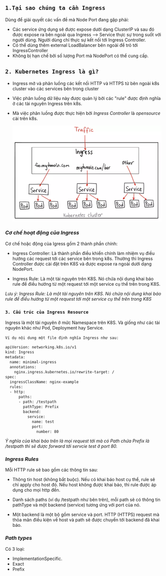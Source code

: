 ## `1.Tại sao chúng ta cần Ingress`

Dùng để giải quyết các vấn đề mà Node Port đang gặp phải:

- Các service ứng dụng sẽ được expose dưới dạng ClusterIP và sau đó được expose ra bên ngoài qua Ingress --> Service thực sự trong suốt với người dùng. Người dùng chỉ thực sự kết nối tới Ingress Controller.
- Có thể dùng thêm external LoadBalancer bên ngoài để trỏ tới IngressController
- Không bị hạn chế bởi số lượng Port mà NodePort có thể cung cấp.

## `2. Kubernetes Ingress là gì?`

- Ingress mở và phân luồng các kết nối HTTP và HTTPS từ bên ngoài k8s cluster vào các services bên trong cluster
- Việc phân luồng dữ liệu này được quản lý bởi các "rule" được định nghĩa ở các tài nguyên Ingress trên k8s.
- Mà việc phân luồng được thực hiện bởi _Ingress Controller_ là _opensource_ cài trên k8s.

  ![ig1](../../image/ig1.png)

### _Cơ chế hoạt động của Ingress_

Cơ chế hoặc động của Igress gồm 2 thành phần chính:

- Ingress Controller: Là thành phần điều khiển chính làm nhiệm vụ điều hướng các request tới các service bên trong k8s. Thường thì Ingress Controller được cài đặt trên K8S và được expose ra ngoài dưới dạng NodePort.

- Ingress Rule: Là một tài nguyên trên K8S. Nó chứa nội dung khai báo rule để điều hướng từ một request tới một service cụ thể trên trong K8S.

_Lưu ý: Ingress Rule: Là một tài nguyên trên K8S. Nó chứa nội dung khai báo rule để điều hướng từ một request tới một service cụ thể trên trong K8S_

### `3. Cấu trúc của Ingress Resource`

Ingress là một tài nguyên ở mức Namespace trên K8S. Và giống như các tài nguyên khác như Pod, Deployment hay Service.

`Ví dụ nội dung một file định nghĩa Ingress như sau:`

    apiVersion: networking.k8s.io/v1
    kind: Ingress
    metadata:
      name: minimal-ingress
      annotations:
        nginx.ingress.kubernetes.io/rewrite-target: /
    spec:
      ingressClassName: nginx-example
      rules:
      - http:
          paths:
          - path: /testpath
            pathType: Prefix
            backend:
              service:
                name: test
                port:
                  number: 80

_Ý nghĩa của khai báo trên là mọi request tới mà có Path chứa Prefix là /testpath thì sẽ được forward tới servcie test ở port 80._

### _Ingress Rules_

Mỗi HTTP rule sẽ bao gồm các thông tin sau:

- Thông tin host (không bắt buộc). Nếu có khai báo host cụ thể, rule sẽ chỉ apply cho host đó. Nếu host không được khai báo, thì rule được áp dụng cho mọi http đến.

- Danh sách paths (ví dụ /testpath như bên trên), mỗi path sẽ có thông tin pathType và một backend (service) tương ứng với port của nó.

- Một backend là một bộ gồm service và port. HTTP (HTTPS) request mà thỏa mãn điều kiện về host và path sẽ được chuyển tới backend đã khai báo.

### _Path types_

Có 3 loại:

- ImplementationSpecific.
- Exact
- Prefix

